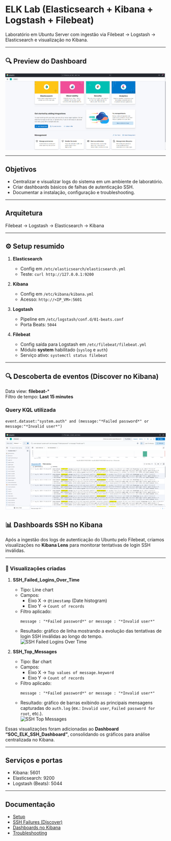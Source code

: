 # ELK Lab (Elasticsearch + Kibana + Logstash + Filebeat)

Laboratório em Ubuntu Server com ingestão via Filebeat → Logstash → Elasticsearch e visualização no Kibana.

---

## 🔍 Preview do Dashboard

![Dashboard SSH Failures](docs/img/dashboard-ssh-failures.png)

---

## Objetivos
- Centralizar e visualizar logs do sistema em um ambiente de laboratório.
- Criar dashboards básicos de falhas de autenticação SSH.
- Documentar a instalação, configuração e troubleshooting.

---

## Arquitetura
Filebeat → Logstash → Elasticsearch → Kibana

---

## ⚙️ Setup resumido
1. **Elasticsearch**
   - Config em `/etc/elasticsearch/elasticsearch.yml`
   - Teste: `curl http://127.0.0.1:9200`

2. **Kibana**
   - Config em `/etc/kibana/kibana.yml`
   - Acesso: `http://<IP_VM>:5601`

3. **Logstash**
   - Pipeline em `/etc/logstash/conf.d/01-beats.conf`
   - Porta Beats: `5044`

4. **Filebeat**
   - Config saída para Logstash em `/etc/filebeat/filebeat.yml`
   - Módulo **system** habilitado (`syslog` e `auth`)
   - Serviço ativo: `systemctl status filebeat`

---

## 🔍 Descoberta de eventos (Discover no Kibana)
Data view: **filebeat-***  
Filtro de tempo: **Last 15 minutes**  

### Query KQL utilizada
```kql
event.dataset:"system.auth" and (message:"*Failed password*" or message:"*Invalid user*")
```
![SSH Failures Discover](docs/img/discover-ssh-failures.png)

## 📊 Dashboards SSH no Kibana

Após a ingestão dos logs de autenticação do Ubuntu pelo Filebeat, criamos visualizações no **Kibana Lens** para monitorar tentativas de login SSH inválidas.

---

### 🔹 Visualizações criadas

1. **SSH_Failed_Logins_Over_Time**  
   - Tipo: Line chart  
   - Campos:  
     - Eixo X → `@timestamp` (Date histogram)  
     - Eixo Y → `Count of records`  
   - Filtro aplicado:  
     ```kql
     message : "*Failed password*" or message : "*Invalid user*"
     ```
   - Resultado: gráfico de linha mostrando a evolução das tentativas de login SSH inválidas ao longo do tempo.  
   ![SSH Failed Logins Over Time](img/ssh_failed_logins.png)

2. **SSH_Top_Messages**  
   - Tipo: Bar chart  
   - Campos:  
     - Eixo X → `Top values of message.keyword`  
     - Eixo Y → `Count of records`  
   - Filtro aplicado:  
     ```kql
     message : "*Failed password*" or message : "*Invalid user*"
     ```
   - Resultado: gráfico de barras exibindo as principais mensagens capturadas do `auth.log` (ex.: `Invalid user`, `Failed password for root`, etc.).  
   ![SSH Top Messages](img/ssh_top_messages.png)

Essas visualizações foram adicionadas ao **Dashboard “SOC_ELK_SSH_Dashboard”**, consolidando os gráficos para análise centralizada no Kibana.

---

## Serviços e portas
- Kibana: 5601
- Elasticsearch: 9200
- Logstash (Beats): 5044

---

## Documentação
- [Setup](docs/01-setup.md)
- [SSH Failures (Discover)](docs/02-discover-ssh-failures.md)
- [Dashboards no Kibana](docs/02-kibana-dashboards.md)
- [Troubleshooting](docs/03-troubleshooting.md)

